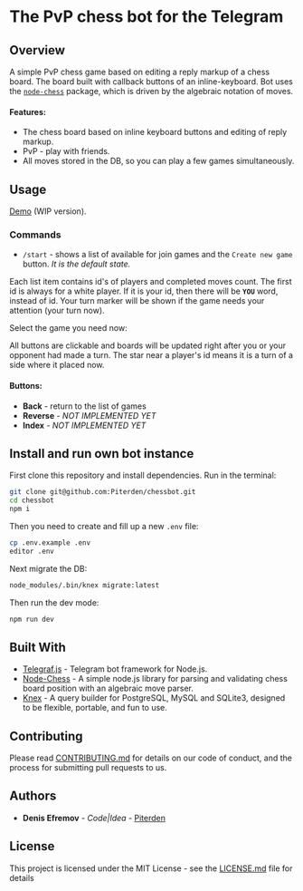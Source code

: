 # The PvP chess bot for the Telegram

## Overview

A simple PvP chess game based on editing a reply markup of a chess board. The board built with callback buttons of an inline-keyboard. Bot uses the [`node-chess`](https://github.com/brozeph/node-chess) package, which is driven by the algebraic notation of moves.

#### Features:

- The chess board based on inline keyboard buttons and editing of reply markup.
- PvP - play with friends.
- All moves stored in the DB, so you can play a few games simultaneously.

## Usage

[Demo](https://t.me/chessy_bot) (WIP version).

### Commands

- `/start` - shows a list of available for join games and the `Create new game` button. *It is the default state.* 



Each list item contains id's of players and completed moves count. The first id is always for a white player. If it is your id, then there will be **`YOU`** word, instead of id. Your turn marker will be shown if the game needs your attention (your turn now).

Select the game you need now:



All buttons are clickable and boards will be updated right after you or your opponent had made a turn. The star near a player's id means it is a turn of a side where it placed now.

#### Buttons:

- **Back** - return to the list of games
- **Reverse** - *NOT IMPLEMENTED YET*
- **Index** - *NOT IMPLEMENTED YET*

## Install and run own bot instance

First clone this repository and install dependencies. Run in the terminal:

```bash
git clone git@github.com:Piterden/chessbot.git
cd chessbot
npm i
```

Then you need to create and fill up a new `.env` file:

```bash
cp .env.example .env
editor .env
```

Next migrate the DB:

```bash
node_modules/.bin/knex migrate:latest
```

Then run the dev mode:

```bash
npm run dev
```

## Built With

- [Telegraf.js](https://github.com/telegraf/telegraf) - Telegram bot framework for Node.js.
- [Node-Chess](https://github.com/brozeph/node-chess) - A simple node.js library for parsing and validating chess board position with an algebraic move parser.
- [Knex](https://github.com/tgriesser/knex) - A query builder for PostgreSQL, MySQL and SQLite3, designed to be flexible, portable, and fun to use.

## Contributing

Please read [CONTRIBUTING.md](https://gist.github.com/PurpleBooth/b24679402957c63ec426) for details on our code of conduct, and the process for submitting pull requests to us.

## Authors

- **Denis Efremov** - *Code|Idea* - [Piterden](https://github.com/Piterden)

## License

This project is licensed under the MIT License - see the [LICENSE.md](LICENSE.md) file for details

